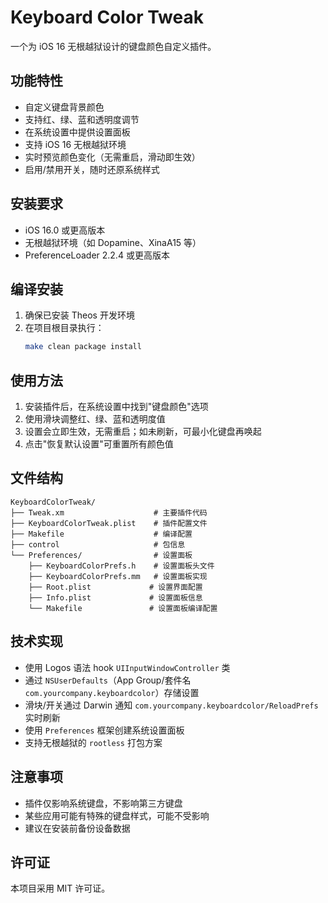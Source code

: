 # Keyboard Color Tweak

一个为 iOS 16 无根越狱设计的键盘颜色自定义插件。

## 功能特性

- 自定义键盘背景颜色
- 支持红、绿、蓝和透明度调节
- 在系统设置中提供设置面板
- 支持 iOS 16 无根越狱环境
- 实时预览颜色变化（无需重启，滑动即生效）
- 启用/禁用开关，随时还原系统样式

## 安装要求

- iOS 16.0 或更高版本
- 无根越狱环境（如 Dopamine、XinaA15 等）
- PreferenceLoader 2.2.4 或更高版本

## 编译安装

1. 确保已安装 Theos 开发环境
2. 在项目根目录执行：
   ```bash
   make clean package install
   ```

## 使用方法

1. 安装插件后，在系统设置中找到"键盘颜色"选项
2. 使用滑块调整红、绿、蓝和透明度值
3. 设置会立即生效，无需重启；如未刷新，可最小化键盘再唤起
4. 点击"恢复默认设置"可重置所有颜色值

## 文件结构

```
KeyboardColorTweak/
├── Tweak.xm                    # 主要插件代码
├── KeyboardColorTweak.plist    # 插件配置文件
├── Makefile                    # 编译配置
├── control                     # 包信息
└── Preferences/                # 设置面板
    ├── KeyboardColorPrefs.h    # 设置面板头文件
    ├── KeyboardColorPrefs.mm   # 设置面板实现
    ├── Root.plist             # 设置界面配置
    ├── Info.plist             # 设置面板信息
    └── Makefile               # 设置面板编译配置
```

## 技术实现

- 使用 Logos 语法 hook `UIInputWindowController` 类
- 通过 `NSUserDefaults`（App Group/套件名 `com.yourcompany.keyboardcolor`）存储设置
- 滑块/开关通过 Darwin 通知 `com.yourcompany.keyboardcolor/ReloadPrefs` 实时刷新
- 使用 `Preferences` 框架创建系统设置面板
- 支持无根越狱的 `rootless` 打包方案

## 注意事项

- 插件仅影响系统键盘，不影响第三方键盘
- 某些应用可能有特殊的键盘样式，可能不受影响
- 建议在安装前备份设备数据

## 许可证

本项目采用 MIT 许可证。
